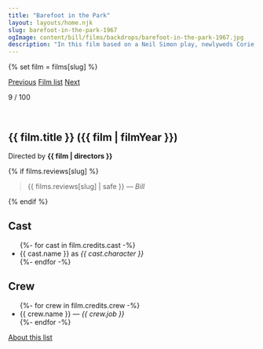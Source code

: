 ```yaml
---
title: "Barefoot in the Park"
layout: layouts/home.njk
slug: barefoot-in-the-park-1967
ogImage: content/bill/films/backdrops/barefoot-in-the-park-1967.jpg
description: "In this film based on a Neil Simon play, newlyweds Corie, a free spirit, and Paul Bratter, an uptight lawyer, share a sixth-floor apartment in Greenwich Village. Soon after their marriage, Corie tries to find a companion for mother, Ethel, who is now alone, and sets up Ethel with neighbor Victor. Inappropriate behavior on a double date causes conflict, and the young couple considers divorce."
---
```


{% set film = films[slug] %}

<nav class="films">
  <a class="prev" href="../breathless-1960">Previous</a>
  <a href="../">Film list</a>
  <a class="next" href="../in-the-heat-of-the-night-1967">Next</a>
</nav>

<p>9 / 100</p>

<article class="film slug-barefoot-in-the-park-1967">
  <div class="backdrop-and-poster">
    <img class="poster" src="../films/posters/{{ slug }}.jpg" alt="">
    <img class="backdrop" src="../films/backdrops/{{ slug }}.jpg" alt="">
  </div>

  <h1>{{ film.title }} ({{ film | filmYear }})</h1>

  

  <p class="director">
    Directed by <strong>{{ film | directors }}</strong>
  </p>

  {% if films.reviews[slug] %}
    <blockquote> 
      {{ films.reviews[slug] | safe }} <em>— Bill</em>
    </blockquote> 
  {% endif %}

  <h2>
    Cast
  </h2>
  <ul>
    {%- for cast in film.credits.cast -%}
      <li>
        {{ cast.name }} as <em>{{ cast.character }}</em>
      </li>
    {%- endfor -%}
  </ul>

  <h2>
    Crew
  </h2>
  <ul>
    {%- for crew in film.credits.crew -%}
      <li>
        {{ crew.name }} &mdash; <em>{{ crew.job }}</em>
      </li>
    {%- endfor -%}
  </ul>
</article>
<footer>
  <a href="../about">About this list</a>
</footer>
